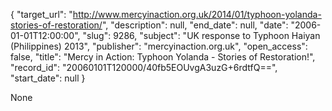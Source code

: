 {
  "target_url": "http://www.mercyinaction.org.uk/2014/01/typhoon-yolanda-stories-of-restoration/", 
  "description": null, 
  "end_date": null, 
  "date": "2006-01-01T12:00:00", 
  "slug": 9286, 
  "subject": "UK response to Typhoon Haiyan (Philippines) 2013", 
  "publisher": "mercyinaction.org.uk", 
  "open_access": false, 
  "title": "Mercy in Action: Typhoon Yolanda - Stories of Restoration!", 
  "record_id": "20060101T120000/40fb5EOUvgA3uzG+6rdtfQ==", 
  "start_date": null
}

None